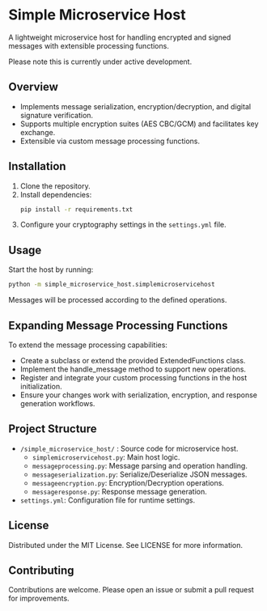 # Simple Microservice Host

A lightweight microservice host for handling encrypted and signed messages with extensible processing functions.

Please note this is currently under active development.

## Overview
- Implements message serialization, encryption/decryption, and digital signature verification.
- Supports multiple encryption suites (AES CBC/GCM) and facilitates key exchange.
- Extensible via custom message processing functions.

## Installation
1. Clone the repository.
2. Install dependencies:
   ```bash
   pip install -r requirements.txt
   ```
3. Configure your cryptography settings in the `settings.yml` file.

## Usage
Start the host by running:
```bash
python -m simple_microservice_host.simplemicroservicehost
```
Messages will be processed according to the defined operations.

## Expanding Message Processing Functions

To extend the message processing capabilities:
- Create a subclass or extend the provided ExtendedFunctions class.
- Implement the handle_message method to support new operations.
- Register and integrate your custom processing functions in the host initialization.
- Ensure your changes work with serialization, encryption, and response generation workflows.

## Project Structure
- `/simple_microservice_host/` : Source code for microservice host.
  - `simplemicroservicehost.py`: Main host logic.
  - `messageprocessing.py`: Message parsing and operation handling.
  - `messageserialization.py`: Serialize/Deserialize JSON messages.
  - `messageencryption.py`: Encryption/Decryption operations.
  - `messageresponse.py`: Response message generation.
- `settings.yml`: Configuration file for runtime settings.

## License
Distributed under the MIT License. See LICENSE for more information.

## Contributing
Contributions are welcome. Please open an issue or submit a pull request for improvements.
